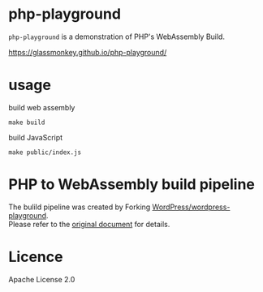 # php-playground

`php-playground` is a demonstration of PHP's WebAssembly Build.

https://glassmonkey.github.io/php-playground/


# usage
build web assembly
```
make build
```

build JavaScript
```
make public/index.js
```

# PHP to WebAssembly build pipeline

The bulild pipeline was created by Forking [WordPress/wordpress-playground](https://github.com/WordPress/wordpress-playground).  
Please refer to the [original document](https://wordpresswasm.readthedocs.io/en/latest/using-php-in-javascript/) for details.

# Licence

Apache License 2.0
